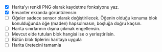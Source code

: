 
- [x] Harita'yı renkli PNG olarak kaydetme fonksiyonu yaz.
- [x] Envanter ekranda görüntülensin
- [ ] Öğeler sadece sensor olarak değiştirilecek. Öğenin olduğu konuma blok konulduğunda öğe (maden) hapsolmasın, boşluğa doğru kaçsın.
- [ ] Harita sınırlarının dışına çıkmak engellensin.
- [ ] Mevcut elde tutulan blok hangisi ise o yerleştirilsin.
- [ ] Bütün blok tiplerini haritaya uygula
- [ ] Harita üretecini tamamla